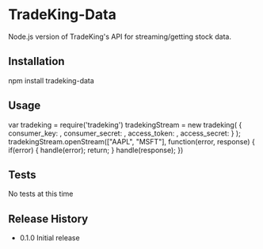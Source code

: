 TradeKing-Data
=========

Node.js version of TradeKing's API for streaming/getting stock data.

## Installation

  npm install tradeking-data

## Usage

  var tradeking = require('tradeking')
  tradekingStream = new tradeking(
  	{
  		consumer_key: <key>, 
  		consumer_secret: <secret>, 
			access_token: <token>, 
			access_secret: <secret>
		}
	);
	tradekingStream.openStream(["AAPL", "MSFT"], function(error, response) {
		if(error) {
			handle(error);
			return;
		}
		handle(response);
	})

## Tests

  No tests at this time

## Release History

* 0.1.0 Initial release
